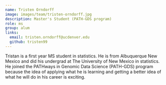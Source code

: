 ```yaml
---
name: Tristen Orndorff
image: images/team/tristen-orndorff.jpg
description: Master's Student (PATH-GDS program)
role: ms
group: alum
links:
  email: tristen.orndorff@ucdenver.edu
  github: tristen99
---
```


Tristan is a first year MS student in statistics.
He is from Albuquerque New Mexico and did his undergrad at The University of New Mexico in statistics.
He joined the PATHways in Genomic Data Science (PATH-GDS) program because the idea of applying what he is learning and getting a better idea of what he will do in his career is exciting.